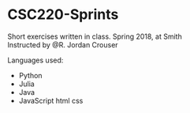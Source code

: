# CSC220-Sprints
Short exercises written in class. Spring 2018, at Smith\
Instructed by @R. Jordan Crouser

Languages used:
- Python
- Julia
- Java
- JavaScript html css
